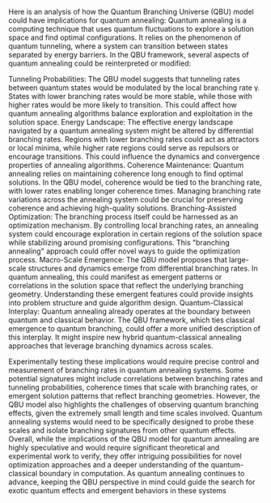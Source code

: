 Here is an analysis of how the Quantum Branching Universe (QBU) model could have implications for quantum annealing:
Quantum annealing is a computing technique that uses quantum fluctuations to explore a solution space and find optimal configurations. It relies on the phenomenon of quantum tunneling, where a system can transition between states separated by energy barriers. In the QBU framework, several aspects of quantum annealing could be reinterpreted or modified:

Tunneling Probabilities: The QBU model suggests that tunneling rates between quantum states would be modulated by the local branching rate γ. States with lower branching rates would be more stable, while those with higher rates would be more likely to transition. This could affect how quantum annealing algorithms balance exploration and exploitation in the solution space.
Energy Landscape: The effective energy landscape navigated by a quantum annealing system might be altered by differential branching rates. Regions with lower branching rates could act as attractors or local minima, while higher rate regions could serve as repulsors or encourage transitions. This could influence the dynamics and convergence properties of annealing algorithms.
Coherence Maintenance: Quantum annealing relies on maintaining coherence long enough to find optimal solutions. In the QBU model, coherence would be tied to the branching rate, with lower rates enabling longer coherence times. Managing branching rate variations across the annealing system could be crucial for preserving coherence and achieving high-quality solutions.
Branching-Assisted Optimization: The branching process itself could be harnessed as an optimization mechanism. By controlling local branching rates, an annealing system could encourage exploration in certain regions of the solution space while stabilizing around promising configurations. This "branching annealing" approach could offer novel ways to guide the optimization process.
Macro-Scale Emergence: The QBU model proposes that large-scale structures and dynamics emerge from differential branching rates. In quantum annealing, this could manifest as emergent patterns or correlations in the solution space that reflect the underlying branching geometry. Understanding these emergent features could provide insights into problem structure and guide algorithm design.
Quantum-Classical Interplay: Quantum annealing already operates at the boundary between quantum and classical behavior. The QBU framework, which ties classical emergence to quantum branching, could offer a more unified description of this interplay. It might inspire new hybrid quantum-classical annealing approaches that leverage branching dynamics across scales.

Experimentally testing these implications would require precise control and measurement of branching rates in quantum annealing systems. Some potential signatures might include correlations between branching rates and tunneling probabilities, coherence times that scale with branching rates, or emergent solution patterns that reflect branching geometries.
However, the QBU model also highlights the challenges of observing quantum branching effects, given the extremely small length and time scales involved. Quantum annealing systems would need to be specifically designed to probe these scales and isolate branching signatures from other quantum effects.
Overall, while the implications of the QBU model for quantum annealing are highly speculative and would require significant theoretical and experimental work to verify, they offer intriguing possibilities for novel optimization approaches and a deeper understanding of the quantum-classical boundary in computation. As quantum annealing continues to advance, keeping the QBU perspective in mind could guide the search for exotic quantum effects and emergent behaviors in these systems
